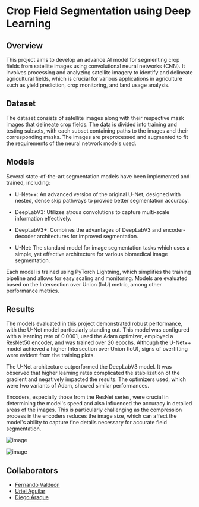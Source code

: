 # Crop Field Segmentation using Deep Learning

## Overview

This project aims to develop an advance AI model for segmenting crop fields from satellite images using convolutional neural networks (CNN). It involves processing and analyzing satellite imagery to identify and delineate agricultural fields, which is crucial for various applications in agriculture such as yield prediction, crop monitoring, and land usage analysis.

## Dataset

The dataset consists of satellite images along with their respective mask images that delineate crop fields. The data is divided into training and testing subsets, with each subset containing paths to the images and their corresponding masks. The images are preprocessed and augmented to fit the requirements of the neural network models used.

## Models

Several state-of-the-art segmentation models have been implemented and trained, including:

- U-Net++: An advanced version of the original U-Net, designed with nested, dense skip pathways to provide better segmentation accuracy.

- DeepLabV3: Utilizes atrous convolutions to capture multi-scale information effectively.

- DeepLabV3+: Combines the advantages of DeepLabV3 and encoder-decoder architectures for improved segmentation.

- U-Net: The standard model for image segmentation tasks which uses a simple, yet effective architecture for various biomedical image segmentation.

Each model is trained using PyTorch Lightning, which simplifies the training pipeline and allows for easy scaling and monitoring. Models are evaluated based on the Intersection over Union (IoU) metric, among other performance metrics.

## Results

The models evaluated in this project demonstrated robust performance, with the U-Net model particularly standing out. This model was configured with a learning rate of 0.0001, used the Adam optimizer, employed a ResNet50 encoder, and was trained over 20 epochs. Although the U-Net++ model achieved a higher Intersection over Union (IoU), signs of overfitting were evident from the training plots.

The U-Net architecture outperformed the DeepLabV3 model. It was observed that higher learning rates complicated the stabilization of the gradient and negatively impacted the results. The optimizers used, which were two variants of Adam, showed similar performances.

Encoders, especially those from the ResNet series, were crucial in determining the model's speed and also influenced the accuracy in detailed areas of the images. This is particularly challenging as the compression process in the encoders reduces the image size, which can affect the model's ability to capture fine details necessary for accurate field segmentation.


![image](https://github.com/lfvm/crop_field_detection/assets/57450093/8f7576a6-110d-43ef-b31e-a02bc85d3c57)


![image](https://github.com/lfvm/crop_field_detection/assets/57450093/3e88832a-8d30-4b29-829a-2a0f60872cb2)


## Collaborators

- [Fernando Valdeón](https://github.com/lfvm)
- [Uriel Aguilar](https://github.com/u-urieldev)
- [Diego Araque](https://github.com/DiegoAraque21)

